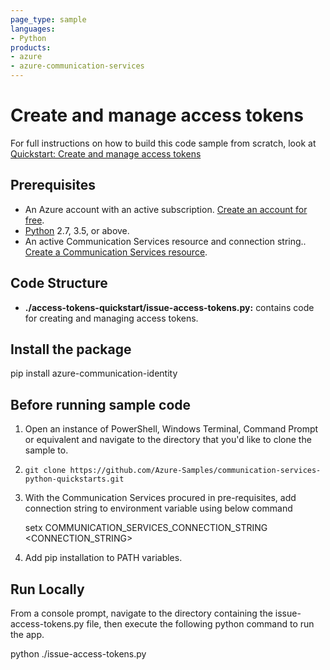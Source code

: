 ```yaml
---
page_type: sample
languages:
- Python
products:
- azure
- azure-communication-services
---
```



# Create and manage access tokens

For full instructions on how to build this code sample from scratch, look at [Quickstart: Create and manage access tokens](https://docs.microsoft.com/azure/communication-services/quickstarts/access-tokens?pivots=programming-language-python)

## Prerequisites

- An Azure account with an active subscription. [Create an account for free](https://azure.microsoft.com/free/?WT.mc_id=A261C142F). 
- [Python](https://www.python.org/downloads/) 2.7, 3.5, or above.
- An active Communication Services resource and connection string.. [Create a Communication Services resource](https://docs.microsoft.com/azure/communication-services/quickstarts/create-communication-resource).

## Code Structure

- **./access-tokens-quickstart/issue-access-tokens.py:** contains code for creating and managing access tokens.

## Install the package
pip install azure-communication-identity

## Before running sample code

1. Open an instance of PowerShell, Windows Terminal, Command Prompt or equivalent and navigate to the directory that you'd like to clone the sample to.
2. `git clone https://github.com/Azure-Samples/communication-services-python-quickstarts.git`
3.  With the Communication Services procured in pre-requisites, add connection string to environment variable using below command

    setx COMMUNICATION_SERVICES_CONNECTION_STRING <CONNECTION_STRING>

4. Add pip installation to PATH variables.

## Run Locally

From a console prompt, navigate to the directory containing the issue-access-tokens.py file, then execute the following python command to run the app.

python ./issue-access-tokens.py
